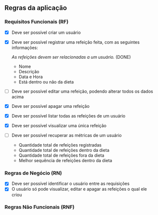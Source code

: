 ## Regras da aplicação

### Requisitos Funcionais (RF)
- [X] Deve ser possível criar um usuário
- [X] Deve ser possível registrar uma refeição feita, com as seguintes informações:

    *As refeições devem ser relacionadas a um usuário.* (DONE)
    
    - Nome
    - Descrição
    - Data e Hora
    - Está dentro ou não da dieta

- [ ] Deve ser possível editar uma refeição, podendo alterar todos os dados acima
- [X] Deve ser possível apagar uma refeição
- [X] Deve ser possível listar todas as refeições de um usuário
- [X] Deve ser possível visualizar uma única refeição
- [ ] Deve ser possível recuperar as métricas de um usuário
    - Quantidade total de refeições registradas
    - Quantidade total de refeições dentro da dieta
    - Quantidade total de refeições fora da dieta
    - Melhor sequência de refeições dentro da dieta
### Regras de Negócio (RN)
- [X] Deve ser possível identificar o usuário entre as requisições
- [X] O usuário só pode visualizar, editar e apagar as refeições o qual ele criou
### Regras Não Funcionais (RNF)